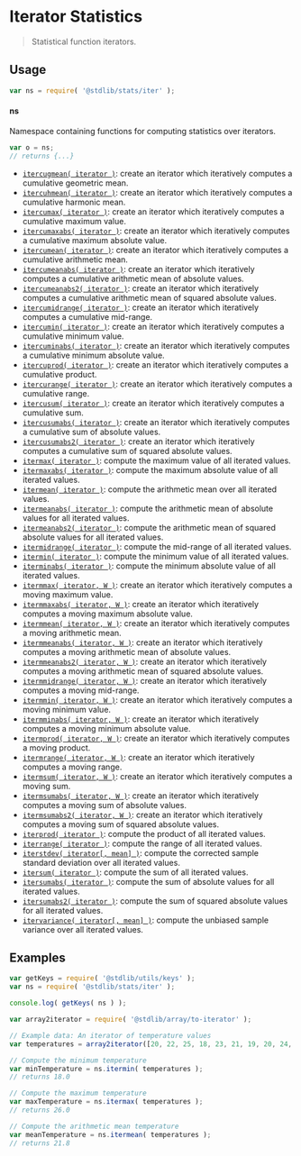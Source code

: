 <!--

@license Apache-2.0

Copyright (c) 2024 The Stdlib Authors.

Licensed under the Apache License, Version 2.0 (the "License");
you may not use this file except in compliance with the License.
You may obtain a copy of the License at

   http://www.apache.org/licenses/LICENSE-2.0

Unless required by applicable law or agreed to in writing, software
distributed under the License is distributed on an "AS IS" BASIS,
WITHOUT WARRANTIES OR CONDITIONS OF ANY KIND, either express or implied.
See the License for the specific language governing permissions and
limitations under the License.

-->

# Iterator Statistics

> Statistical function iterators.

<section class="usage">

## Usage

```javascript
var ns = require( '@stdlib/stats/iter' );
```

#### ns

Namespace containing functions for computing statistics over iterators.

```javascript
var o = ns;
// returns {...}
```

<!-- <toc pattern="*"> -->

<div class="namespace-toc">

-   <span class="signature">[`itercugmean( iterator )`][@stdlib/stats/iter/cugmean]</span><span class="delimiter">: </span><span class="description">create an iterator which iteratively computes a cumulative geometric mean.</span>
-   <span class="signature">[`itercuhmean( iterator )`][@stdlib/stats/iter/cuhmean]</span><span class="delimiter">: </span><span class="description">create an iterator which iteratively computes a cumulative harmonic mean.</span>
-   <span class="signature">[`itercumax( iterator )`][@stdlib/stats/iter/cumax]</span><span class="delimiter">: </span><span class="description">create an iterator which iteratively computes a cumulative maximum value.</span>
-   <span class="signature">[`itercumaxabs( iterator )`][@stdlib/stats/iter/cumaxabs]</span><span class="delimiter">: </span><span class="description">create an iterator which iteratively computes a cumulative maximum absolute value.</span>
-   <span class="signature">[`itercumean( iterator )`][@stdlib/stats/iter/cumean]</span><span class="delimiter">: </span><span class="description">create an iterator which iteratively computes a cumulative arithmetic mean.</span>
-   <span class="signature">[`itercumeanabs( iterator )`][@stdlib/stats/iter/cumeanabs]</span><span class="delimiter">: </span><span class="description">create an iterator which iteratively computes a cumulative arithmetic mean of absolute values.</span>
-   <span class="signature">[`itercumeanabs2( iterator )`][@stdlib/stats/iter/cumeanabs2]</span><span class="delimiter">: </span><span class="description">create an iterator which iteratively computes a cumulative arithmetic mean of squared absolute values.</span>
-   <span class="signature">[`itercumidrange( iterator )`][@stdlib/stats/iter/cumidrange]</span><span class="delimiter">: </span><span class="description">create an iterator which iteratively computes a cumulative mid-range.</span>
-   <span class="signature">[`itercumin( iterator )`][@stdlib/stats/iter/cumin]</span><span class="delimiter">: </span><span class="description">create an iterator which iteratively computes a cumulative minimum value.</span>
-   <span class="signature">[`itercuminabs( iterator )`][@stdlib/stats/iter/cuminabs]</span><span class="delimiter">: </span><span class="description">create an iterator which iteratively computes a cumulative minimum absolute value.</span>
-   <span class="signature">[`itercuprod( iterator )`][@stdlib/stats/iter/cuprod]</span><span class="delimiter">: </span><span class="description">create an iterator which iteratively computes a cumulative product.</span>
-   <span class="signature">[`itercurange( iterator )`][@stdlib/stats/iter/curange]</span><span class="delimiter">: </span><span class="description">create an iterator which iteratively computes a cumulative range.</span>
-   <span class="signature">[`itercusum( iterator )`][@stdlib/stats/iter/cusum]</span><span class="delimiter">: </span><span class="description">create an iterator which iteratively computes a cumulative sum.</span>
-   <span class="signature">[`itercusumabs( iterator )`][@stdlib/stats/iter/cusumabs]</span><span class="delimiter">: </span><span class="description">create an iterator which iteratively computes a cumulative sum of absolute values.</span>
-   <span class="signature">[`itercusumabs2( iterator )`][@stdlib/stats/iter/cusumabs2]</span><span class="delimiter">: </span><span class="description">create an iterator which iteratively computes a cumulative sum of squared absolute values.</span>
-   <span class="signature">[`itermax( iterator )`][@stdlib/stats/iter/max]</span><span class="delimiter">: </span><span class="description">compute the maximum value of all iterated values.</span>
-   <span class="signature">[`itermaxabs( iterator )`][@stdlib/stats/iter/maxabs]</span><span class="delimiter">: </span><span class="description">compute the maximum absolute value of all iterated values.</span>
-   <span class="signature">[`itermean( iterator )`][@stdlib/stats/iter/mean]</span><span class="delimiter">: </span><span class="description">compute the arithmetic mean over all iterated values.</span>
-   <span class="signature">[`itermeanabs( iterator )`][@stdlib/stats/iter/meanabs]</span><span class="delimiter">: </span><span class="description">compute the arithmetic mean of absolute values for all iterated values.</span>
-   <span class="signature">[`itermeanabs2( iterator )`][@stdlib/stats/iter/meanabs2]</span><span class="delimiter">: </span><span class="description">compute the arithmetic mean of squared absolute values for all iterated values.</span>
-   <span class="signature">[`itermidrange( iterator )`][@stdlib/stats/iter/midrange]</span><span class="delimiter">: </span><span class="description">compute the mid-range of all iterated values.</span>
-   <span class="signature">[`itermin( iterator )`][@stdlib/stats/iter/min]</span><span class="delimiter">: </span><span class="description">compute the minimum value of all iterated values.</span>
-   <span class="signature">[`iterminabs( iterator )`][@stdlib/stats/iter/minabs]</span><span class="delimiter">: </span><span class="description">compute the minimum absolute value of all iterated values.</span>
-   <span class="signature">[`itermmax( iterator, W )`][@stdlib/stats/iter/mmax]</span><span class="delimiter">: </span><span class="description">create an iterator which iteratively computes a moving maximum value.</span>
-   <span class="signature">[`itermmaxabs( iterator, W )`][@stdlib/stats/iter/mmaxabs]</span><span class="delimiter">: </span><span class="description">create an iterator which iteratively computes a moving maximum absolute value.</span>
-   <span class="signature">[`itermmean( iterator, W )`][@stdlib/stats/iter/mmean]</span><span class="delimiter">: </span><span class="description">create an iterator which iteratively computes a moving arithmetic mean.</span>
-   <span class="signature">[`itermmeanabs( iterator, W )`][@stdlib/stats/iter/mmeanabs]</span><span class="delimiter">: </span><span class="description">create an iterator which iteratively computes a moving arithmetic mean of absolute values.</span>
-   <span class="signature">[`itermmeanabs2( iterator, W )`][@stdlib/stats/iter/mmeanabs2]</span><span class="delimiter">: </span><span class="description">create an iterator which iteratively computes a moving arithmetic mean of squared absolute values.</span>
-   <span class="signature">[`itermmidrange( iterator, W )`][@stdlib/stats/iter/mmidrange]</span><span class="delimiter">: </span><span class="description">create an iterator which iteratively computes a moving mid-range.</span>
-   <span class="signature">[`itermmin( iterator, W )`][@stdlib/stats/iter/mmin]</span><span class="delimiter">: </span><span class="description">create an iterator which iteratively computes a moving minimum value.</span>
-   <span class="signature">[`itermminabs( iterator, W )`][@stdlib/stats/iter/mminabs]</span><span class="delimiter">: </span><span class="description">create an iterator which iteratively computes a moving minimum absolute value.</span>
-   <span class="signature">[`itermprod( iterator, W )`][@stdlib/stats/iter/mprod]</span><span class="delimiter">: </span><span class="description">create an iterator which iteratively computes a moving product.</span>
-   <span class="signature">[`itermrange( iterator, W )`][@stdlib/stats/iter/mrange]</span><span class="delimiter">: </span><span class="description">create an iterator which iteratively computes a moving range.</span>
-   <span class="signature">[`itermsum( iterator, W )`][@stdlib/stats/iter/msum]</span><span class="delimiter">: </span><span class="description">create an iterator which iteratively computes a moving sum.</span>
-   <span class="signature">[`itermsumabs( iterator, W )`][@stdlib/stats/iter/msumabs]</span><span class="delimiter">: </span><span class="description">create an iterator which iteratively computes a moving sum of absolute values.</span>
-   <span class="signature">[`itermsumabs2( iterator, W )`][@stdlib/stats/iter/msumabs2]</span><span class="delimiter">: </span><span class="description">create an iterator which iteratively computes a moving sum of squared absolute values.</span>
-   <span class="signature">[`iterprod( iterator )`][@stdlib/stats/iter/prod]</span><span class="delimiter">: </span><span class="description">compute the product of all iterated values.</span>
-   <span class="signature">[`iterrange( iterator )`][@stdlib/stats/iter/range]</span><span class="delimiter">: </span><span class="description">compute the range of all iterated values.</span>
-   <span class="signature">[`iterstdev( iterator[, mean] )`][@stdlib/stats/iter/stdev]</span><span class="delimiter">: </span><span class="description">compute the corrected sample standard deviation over all iterated values.</span>
-   <span class="signature">[`itersum( iterator )`][@stdlib/stats/iter/sum]</span><span class="delimiter">: </span><span class="description">compute the sum of all iterated values.</span>
-   <span class="signature">[`itersumabs( iterator )`][@stdlib/stats/iter/sumabs]</span><span class="delimiter">: </span><span class="description">compute the sum of absolute values for all iterated values.</span>
-   <span class="signature">[`itersumabs2( iterator )`][@stdlib/stats/iter/sumabs2]</span><span class="delimiter">: </span><span class="description">compute the sum of squared absolute values for all iterated values.</span>
-   <span class="signature">[`itervariance( iterator[, mean] )`][@stdlib/stats/iter/variance]</span><span class="delimiter">: </span><span class="description">compute the unbiased sample variance over all iterated values.</span>

</div>

<!-- </toc> -->

</section>

<!-- /.usage -->

<section class="examples">

## Examples

<!-- TODO: better examples -->

<!-- eslint no-undef: "error" -->

```javascript
var getKeys = require( '@stdlib/utils/keys' );
var ns = require( '@stdlib/stats/iter' );

console.log( getKeys( ns ) );

var array2iterator = require( '@stdlib/array/to-iterator' );

// Example data: An iterator of temperature values
var temperatures = array2iterator([20, 22, 25, 18, 23, 21, 19, 20, 24, 26]);

// Compute the minimum temperature
var minTemperature = ns.itermin( temperatures );
// returns 18.0

// Compute the maximum temperature
var maxTemperature = ns.itermax( temperatures );
// returns 26.0

// Compute the arithmetic mean temperature
var meanTemperature = ns.itermean( temperatures );
// returns 21.8

```

</section>

<!-- /.examples -->

<!-- Section for related `stdlib` packages. Do not manually edit this section, as it is automatically populated. -->

<section class="related">

</section>

<!-- /.related -->

<!-- Section for all links. Make sure to keep an empty line after the `section` element and another before the `/section` close. -->

<section class="links">

<!-- <toc-links> -->

[@stdlib/stats/iter/cugmean]: https://github.com/stdlib-js/stdlib/tree/develop/lib/node_modules/%40stdlib/stats/iter/cugmean

[@stdlib/stats/iter/cuhmean]: https://github.com/stdlib-js/stdlib/tree/develop/lib/node_modules/%40stdlib/stats/iter/cuhmean

[@stdlib/stats/iter/cumax]: https://github.com/stdlib-js/stdlib/tree/develop/lib/node_modules/%40stdlib/stats/iter/cumax

[@stdlib/stats/iter/cumaxabs]: https://github.com/stdlib-js/stdlib/tree/develop/lib/node_modules/%40stdlib/stats/iter/cumaxabs

[@stdlib/stats/iter/cumean]: https://github.com/stdlib-js/stdlib/tree/develop/lib/node_modules/%40stdlib/stats/iter/cumean

[@stdlib/stats/iter/cumeanabs]: https://github.com/stdlib-js/stdlib/tree/develop/lib/node_modules/%40stdlib/stats/iter/cumeanabs

[@stdlib/stats/iter/cumeanabs2]: https://github.com/stdlib-js/stdlib/tree/develop/lib/node_modules/%40stdlib/stats/iter/cumeanabs2

[@stdlib/stats/iter/cumidrange]: https://github.com/stdlib-js/stdlib/tree/develop/lib/node_modules/%40stdlib/stats/iter/cumidrange

[@stdlib/stats/iter/cumin]: https://github.com/stdlib-js/stdlib/tree/develop/lib/node_modules/%40stdlib/stats/iter/cumin

[@stdlib/stats/iter/cuminabs]: https://github.com/stdlib-js/stdlib/tree/develop/lib/node_modules/%40stdlib/stats/iter/cuminabs

[@stdlib/stats/iter/cuprod]: https://github.com/stdlib-js/stdlib/tree/develop/lib/node_modules/%40stdlib/stats/iter/cuprod

[@stdlib/stats/iter/curange]: https://github.com/stdlib-js/stdlib/tree/develop/lib/node_modules/%40stdlib/stats/iter/curange

[@stdlib/stats/iter/cusum]: https://github.com/stdlib-js/stdlib/tree/develop/lib/node_modules/%40stdlib/stats/iter/cusum

[@stdlib/stats/iter/cusumabs]: https://github.com/stdlib-js/stdlib/tree/develop/lib/node_modules/%40stdlib/stats/iter/cusumabs

[@stdlib/stats/iter/cusumabs2]: https://github.com/stdlib-js/stdlib/tree/develop/lib/node_modules/%40stdlib/stats/iter/cusumabs2

[@stdlib/stats/iter/max]: https://github.com/stdlib-js/stdlib/tree/develop/lib/node_modules/%40stdlib/stats/iter/max

[@stdlib/stats/iter/maxabs]: https://github.com/stdlib-js/stdlib/tree/develop/lib/node_modules/%40stdlib/stats/iter/maxabs

[@stdlib/stats/iter/mean]: https://github.com/stdlib-js/stdlib/tree/develop/lib/node_modules/%40stdlib/stats/iter/mean

[@stdlib/stats/iter/meanabs]: https://github.com/stdlib-js/stdlib/tree/develop/lib/node_modules/%40stdlib/stats/iter/meanabs

[@stdlib/stats/iter/meanabs2]: https://github.com/stdlib-js/stdlib/tree/develop/lib/node_modules/%40stdlib/stats/iter/meanabs2

[@stdlib/stats/iter/midrange]: https://github.com/stdlib-js/stdlib/tree/develop/lib/node_modules/%40stdlib/stats/iter/midrange

[@stdlib/stats/iter/min]: https://github.com/stdlib-js/stdlib/tree/develop/lib/node_modules/%40stdlib/stats/iter/min

[@stdlib/stats/iter/minabs]: https://github.com/stdlib-js/stdlib/tree/develop/lib/node_modules/%40stdlib/stats/iter/minabs

[@stdlib/stats/iter/mmax]: https://github.com/stdlib-js/stdlib/tree/develop/lib/node_modules/%40stdlib/stats/iter/mmax

[@stdlib/stats/iter/mmaxabs]: https://github.com/stdlib-js/stdlib/tree/develop/lib/node_modules/%40stdlib/stats/iter/mmaxabs

[@stdlib/stats/iter/mmean]: https://github.com/stdlib-js/stdlib/tree/develop/lib/node_modules/%40stdlib/stats/iter/mmean

[@stdlib/stats/iter/mmeanabs]: https://github.com/stdlib-js/stdlib/tree/develop/lib/node_modules/%40stdlib/stats/iter/mmeanabs

[@stdlib/stats/iter/mmeanabs2]: https://github.com/stdlib-js/stdlib/tree/develop/lib/node_modules/%40stdlib/stats/iter/mmeanabs2

[@stdlib/stats/iter/mmidrange]: https://github.com/stdlib-js/stdlib/tree/develop/lib/node_modules/%40stdlib/stats/iter/mmidrange

[@stdlib/stats/iter/mmin]: https://github.com/stdlib-js/stdlib/tree/develop/lib/node_modules/%40stdlib/stats/iter/mmin

[@stdlib/stats/iter/mminabs]: https://github.com/stdlib-js/stdlib/tree/develop/lib/node_modules/%40stdlib/stats/iter/mminabs

[@stdlib/stats/iter/mprod]: https://github.com/stdlib-js/stdlib/tree/develop/lib/node_modules/%40stdlib/stats/iter/mprod

[@stdlib/stats/iter/mrange]: https://github.com/stdlib-js/stdlib/tree/develop/lib/node_modules/%40stdlib/stats/iter/mrange

[@stdlib/stats/iter/msum]: https://github.com/stdlib-js/stdlib/tree/develop/lib/node_modules/%40stdlib/stats/iter/msum

[@stdlib/stats/iter/msumabs]: https://github.com/stdlib-js/stdlib/tree/develop/lib/node_modules/%40stdlib/stats/iter/msumabs

[@stdlib/stats/iter/msumabs2]: https://github.com/stdlib-js/stdlib/tree/develop/lib/node_modules/%40stdlib/stats/iter/msumabs2

[@stdlib/stats/iter/prod]: https://github.com/stdlib-js/stdlib/tree/develop/lib/node_modules/%40stdlib/stats/iter/prod

[@stdlib/stats/iter/range]: https://github.com/stdlib-js/stdlib/tree/develop/lib/node_modules/%40stdlib/stats/iter/range

[@stdlib/stats/iter/stdev]: https://github.com/stdlib-js/stdlib/tree/develop/lib/node_modules/%40stdlib/stats/iter/stdev

[@stdlib/stats/iter/sum]: https://github.com/stdlib-js/stdlib/tree/develop/lib/node_modules/%40stdlib/stats/iter/sum

[@stdlib/stats/iter/sumabs]: https://github.com/stdlib-js/stdlib/tree/develop/lib/node_modules/%40stdlib/stats/iter/sumabs

[@stdlib/stats/iter/sumabs2]: https://github.com/stdlib-js/stdlib/tree/develop/lib/node_modules/%40stdlib/stats/iter/sumabs2

[@stdlib/stats/iter/variance]: https://github.com/stdlib-js/stdlib/tree/develop/lib/node_modules/%40stdlib/stats/iter/variance

<!-- </toc-links> -->

</section>

<!-- /.links -->
